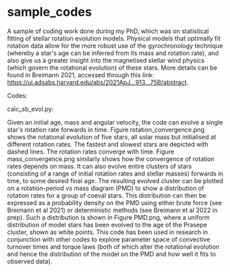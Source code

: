 # sample_codes

A sample of coding work done during my PhD, which was on statistical fitting of stellar rotation evolution models. Physical models that optimally fit rotation data allow for the more robust use of the gyrochronology technique (whereby a star's age can be inferred from its mass and rotation rate), and also give us a greater insight into the magnetised stellar wind physics (which govern the rotational evolution) of these stars. More details can be found in Breimann 2021, accessed through this link: https://ui.adsabs.harvard.edu/abs/2021ApJ...913...75B/abstract. 


Codes:

calc_sb_evol.py:

Given an initial age, mass and angular velocity, the code can evolve a single star's rotation rate forwards in time. Figure rotation_convergence.png shows the rotational evolution of five stars, all solar mass but initialised at different rotation rates. The fastest and slowest stars are depicted with dashed lines.  The rotation rates converge with time. Figure mass_convergence.png similarly shows how the convergence of rotation rates depends on mass. It can also evolve entire clusters of stars (consisting of a range of initial rotation rates and stellar masses) forwards in time, to some desired final age. The resulting evolved cluster can be plotted on a rotation-period vs mass diagram (PMD) to show a distribution of rotation rates for a group of coeval stars. This distribution can then be expressed as a probability density on the PMD using either brute force (see Breimann et al 2021) or deterministic methods (see Breimann et al 2022 in prep). Such a distribution is shown in Figure PMD.png, where a uniform distribution of model stars has been evolved to the age of the Prasepe cluster, shown as white points. This code has been used in research in conjunction with other codes to explore parameter space of convective turnover times and torque laws (both of which alter the rotational evolution and hence the distribution of the model on the PMD and how well it fits to observed data). 

